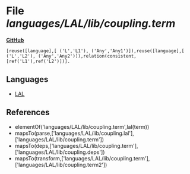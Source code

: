 # File _languages/LAL/lib/coupling.term_
**[GitHub](https://github.com/softlang/yas/blob/master/languages/LAL/lib/coupling.term)**
```
[reuse([language],[ ('L','L1'), ('Any','Any1')]),reuse([language],[ ('L','L2'), ('Any','Any2')]),relation(consistent,[ref('L1'),ref('L2')])].
```

## Languages
* [LAL](../languages/LAL.md)

## References
* elementOf('languages/LAL/lib/coupling.term',lal(term))
* mapsTo(parse,['languages/LAL/lib/coupling.lal'],['languages/LAL/lib/coupling.term'])
* mapsTo(deps,['languages/LAL/lib/coupling.term'],['languages/LAL/lib/coupling.deps'])
* mapsTo(transform,['languages/LAL/lib/coupling.term'],['languages/LAL/lib/coupling.term2'])
